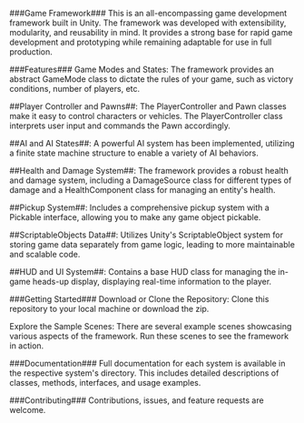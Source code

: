 ###Game Framework###
This is an all-encompassing game development framework built in Unity. The framework was developed with extensibility, modularity, and reusability in mind. It provides a strong base for rapid game development and prototyping while remaining adaptable for use in full production.

###Features###
Game Modes and States: The framework provides an abstract GameMode class to dictate the rules of your game, such as victory conditions, number of players, etc.

##Player Controller and Pawns##: The PlayerController and Pawn classes make it easy to control characters or vehicles. The PlayerController class interprets user input and commands the Pawn accordingly.

##AI and AI States##: A powerful AI system has been implemented, utilizing a finite state machine structure to enable a variety of AI behaviors.

##Health and Damage System##: The framework provides a robust health and damage system, including a DamageSource class for different types of damage and a HealthComponent class for managing an entity's health.

##Pickup System##: Includes a comprehensive pickup system with a Pickable interface, allowing you to make any game object pickable.

##ScriptableObjects Data##: Utilizes Unity's ScriptableObject system for storing game data separately from game logic, leading to more maintainable and scalable code.

##HUD and UI System##: Contains a base HUD class for managing the in-game heads-up display, displaying real-time information to the player.

###Getting Started###
Download or Clone the Repository: Clone this repository to your local machine or download the zip.

Explore the Sample Scenes: There are several example scenes showcasing various aspects of the framework. Run these scenes to see the framework in action.

###Documentation###
Full documentation for each system is available in the respective system's directory. This includes detailed descriptions of classes, methods, interfaces, and usage examples.

###Contributing###
Contributions, issues, and feature requests are welcome. 